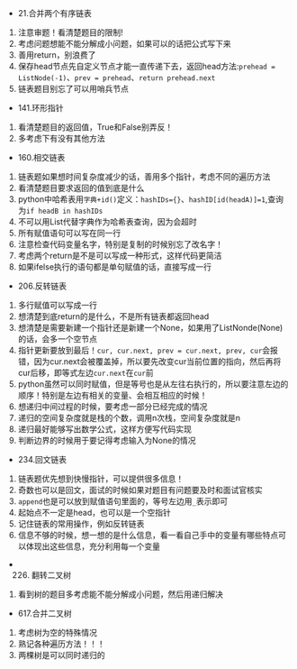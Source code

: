 - 21.合并两个有序链表
1. 注意审题！看清楚题目的限制!
2. 考虑问题想能不能分解成小问题，如果可以的话把公式写下来
3. 善用return，别浪费了
4. 保存head节点先自定义节点才能一直传递下去，返回head方法:`prehead = ListNode(-1)`、`prev = prehead`、`return prehead.next`
5. 链表题目别忘了可以用哨兵节点

- 141.环形指针
1. 看清楚题目的返回值，True和False别弄反！
2. 多考虑下有没有其他方法

- 160.相交链表
1. 链表题如果想时间复杂度减少的话，善用多个指针，考虑不同的遍历方法
2. 看清楚题目要求返回的值到底是什么
3. python中哈希表用`字典+id()`定义：`hashIDs={}`、`hashID[id(headA)]=1`,查询为`if headB in hashIDs`
4. 不可以用List代替字典作为哈希表查询，因为会超时
5. 所有赋值语句可以写在同一行
6. 注意检查代码变量名字，特别是复制的时候别忘了改名字！
7. 考虑两个return是不是可以写成一种形式，这样代码更简洁
8. 如果ifelse执行的语句都是单句赋值的话，直接写成一行

- 206.反转链表
1. 多行赋值可以写成一行
2. 想清楚到底return的是什么，不是所有链表都返回head
3. 想清楚是需要新建一个指针还是新建一个None，如果用了ListNonde(None)的话，会多一个空节点
4. 指针更新要放到最后！`cur, cur.next, prev = cur.next, prev, cur`会报错，因为cur.next会被覆盖掉，所以要先改变cur当前位置的指向，然后再将cur后移，即等式左边`cur.next`在`cur`前
5. python虽然可以同时赋值，但是等号也是从左往右执行的，所以要注意左边的顺序！特别是左边有相关的变量、会相互相应的时候！
6. 想递归中间过程的时候，要考虑一部分已经完成的情况
7. 递归的空间复杂度就是栈的个数，调用n次栈，空间复杂度就是n
8. 递归最好能够写出数学公式，这样方便写代码实现
9. 判断边界的时候用于要记得考虑输入为None的情况

- 234.回文链表
1. 链表题优先想到快慢指针，可以提供很多信息！
2. 奇数也可以是回文，面试的时候如果对题目有问题要及时和面试官核实
3. `append`也是可以放到赋值语句里面的，等号左边用`_`表示即可
4. 起始点不一定是head，也可以是一个空指针
5. 记住链表的常用操作，例如反转链表
6. 信息不够的时候，想一想的是什么信息，看一看自己手中的变量有哪些特点可以体现出这些信息，充分利用每一个变量

- 226. 翻转二叉树
1. 看到树的题目多考虑能不能分解成小问题，然后用递归解决

- 617.合并二叉树
1. 考虑树为空的特殊情况
2. 熟记各种遍历方法！！！
3. 两棵树是可以同时递归的